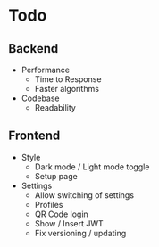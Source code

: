 # Todo

## Backend

- Performance
  - Time to Response
  - Faster algorithms
- Codebase
  - Readability

## Frontend

- Style
  - Dark mode / Light mode toggle
  - Setup page
- Settings
  - Allow switching of settings
  - Profiles
  - QR Code login
  - Show / Insert JWT
  - Fix versioning / updating
